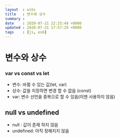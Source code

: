 ```yaml
---
layout  : wiki
title   : 변수와 상수
summary : 
date    : 2020-07-21 22:25:49 +0900
updated : 2020-07-31 17:57:29 +0900
tags    : [js, es6]
---
```


# 변수와 상수

### var vs const vs let

- 변수: 바뀔 수 있는 값(let, var)
- 상수: 값을 지정하면 변경 할 수 없음 (const)
- var: 변수 선언을 중복으로 할 수 있음(이젠 사용하지 않음)

## null vs undefined

- null : 값이 존재 하지 않음
- undefined: 아직 정해지지 않음
